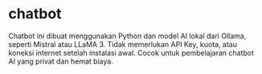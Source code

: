 # chatbot
Chatbot ini dibuat menggunakan Python dan model AI lokal dari Ollama, seperti Mistral atau LLaMA 3. Tidak memerlukan API Key, kuota, atau koneksi internet setelah instalasi awal. Cocok untuk pembelajaran chatbot AI yang privat dan hemat biaya.

